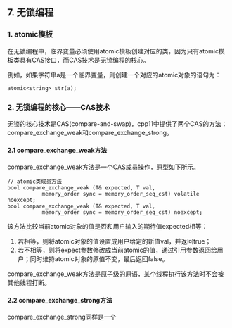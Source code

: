 ## 7. 无锁编程

### 1. atomic模板
在无锁编程中，临界变量必须使用atomic模板创建对应的类，因为只有atomic模板类具有CAS接口，而CAS技术是无锁编程的核心。

例如，如果字符串a是一个临界变量，则创建一个对应的atomic对象的语句为：


```
atomic<string> str(a);
```


### 2. 无锁编程的核心——CAS技术
无锁的核心技术是CAS(compare-and-swap)，cpp11中提供了两个CAS的方法：compare_exchange_weak和compare_exchange_strong。

#### 2.1 compare_exchange_weak方法
compare_exchange_weak方法是一个CAS成员操作，原型如下所示。

```
// atomic类成员方法
bool compare_exchange_weak (T& expected, T val,
           memory_order sync = memory_order_seq_cst) volatile noexcept;
bool compare_exchange_weak (T& expected, T val,
           memory_order sync = memory_order_seq_cst) noexcept;
```

该方法比较当前atomic对象的值是否和用户输入的期待值expected相等：
1. 若相等，则将atomic对象的值设置成用户给定的新值val，并返回true；
2. 若不相等，则将expect参数修改成当前atomic的值，通过引用参数返回给用户；同时维持atomic对象的原值不变，最后返回false。

compare_exchange_weak方法是原子级的原语，某个线程执行该方法时不会被其他线程打断。


#### 2.2 compare_exchange_strong方法
compare_exchange_strong同样是一个

